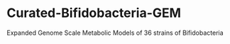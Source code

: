 # Curated-Bifidobacteria-GEM
Expanded Genome Scale Metabolic Models of 36 strains of Bifidobacteria
